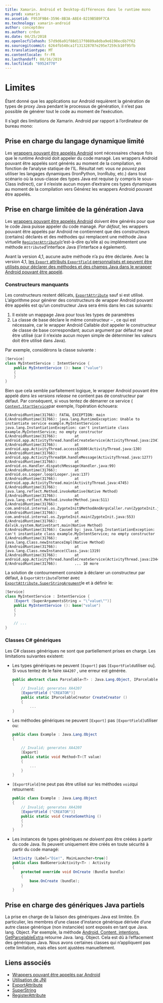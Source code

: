 ```yaml
---
title: Xamarin. Android et Desktop-différences dans le runtime mono
ms.prod: xamarin
ms.assetid: F953F9B4-3596-8B3A-A8E4-8219B5B9F7CA
ms.technology: xamarin-android
author: conceptdev
ms.author: crdun
ms.date: 04/25/2018
ms.openlocfilehash: 57d9d6a91f88d117f0889a8dba9e6198ec6b7f62
ms.sourcegitcommit: 6264fb540ca1f131328707e295e7259cb10f95fb
ms.translationtype: MT
ms.contentlocale: fr-FR
ms.lasthandoff: 08/16/2019
ms.locfileid: "69524770"
---
```

# <a name="limitations"></a>Limites

Étant donné que les applications sur Android requièrent la génération de types de proxy Java pendant le processus de génération, il n’est pas possible de générer tout le code au moment de l’exécution.

Il s’agit des limitations de Xamarin. Android par rapport à l’ordinateur de bureau mono:

## <a name="limited-dynamic-language-support"></a>Prise en charge du langage dynamique limité

 Les [wrappers pouvant être appelés Android](~/android/platform/java-integration/android-callable-wrappers.md) sont nécessaires chaque fois que le runtime Android doit appeler du code managé. Les wrappers Android pouvant être appelés sont générés au moment de la compilation, en fonction de l’analyse statique de l’IL. Résultat net: vous *ne pouvez pas* utiliser les langages dynamiques (IronPython, IronRuby, etc.) dans tout scénario où la sous-classe des types Java est requise (y compris le sous-Class indirect), car il n’existe aucun moyen d’extraire ces types dynamiques au moment de la compilation vers Générez les wrappers Android pouvant être appelés.

## <a name="limited-java-generation-support"></a>Prise en charge limitée de la génération Java

Les [wrappers pouvant être appelés Android](~/android/platform/java-integration/android-callable-wrappers.md) doivent être générés pour que le code Java puisse appeler du code managé. *Par défaut*, les wrappers pouvant être appelés par Android ne contiennent que des constructeurs (certains) déclarés et des méthodes qui remplacent une méthode Java virtuelle [`RegisterAttribute`](xref:Android.Runtime.RegisterAttribute)(c’est-à-dire qu’elle a) ou implémentent une méthode `Attribute`d’interface Java (l’interface a également).
  
Avant la version 4,1, aucune autre méthode n’a pu être déclarée. Avec la version 4,1, [les `Export` attributs `ExportField` personnalisés et peuvent être utilisés pour déclarer des méthodes et des champs Java dans le wrapper Android pouvant être appelé](~/android/platform/java-integration/working-with-jni.md).

### <a name="missing-constructors"></a>Constructeurs manquants

Les constructeurs restent délicats, [`ExportAttribute`](xref:Java.Interop.ExportAttribute) sauf si est utilisé. L’algorithme pour générer des constructeurs de wrapper Android pouvant être appelés est qu’un constructeur Java sera émis dans les cas suivants:

1. Il existe un mappage Java pour tous les types de paramètres
2. La classe de base déclare le même constructeur &ndash; , ce qui est nécessaire, car le wrapper Android Callable *doit* appeler le constructeur de classe de base correspondant; aucun argument par défaut ne peut être utilisé (car il n’existe aucun moyen simple de déterminer les valeurs doit être utilisé dans Java).

Par exemple, considérons la classe suivante :

```csharp
[Service]
class MyIntentService : IntentService {
    public MyIntentService (): base ("value")
    {
    }
}
```

Bien que cela semble parfaitement logique, le wrapper Android pouvant être appelé *dans les versions release* ne contient pas de constructeur par défaut. Par conséquent, si vous tentez de démarrer ce service ( [`Context.StartService`](xref:Android.Content.Context.StartService*)par exemple, l’opération échouera:

```shell
E/AndroidRuntime(31766): FATAL EXCEPTION: main
E/AndroidRuntime(31766): java.lang.RuntimeException: Unable to instantiate service example.MyIntentService: java.lang.InstantiationException: can't instantiate class example.MyIntentService; no empty constructor
E/AndroidRuntime(31766):        at android.app.ActivityThread.handleCreateService(ActivityThread.java:2347)
E/AndroidRuntime(31766):        at android.app.ActivityThread.access$1600(ActivityThread.java:130)
E/AndroidRuntime(31766):        at android.app.ActivityThread$H.handleMessage(ActivityThread.java:1277)
E/AndroidRuntime(31766):        at android.os.Handler.dispatchMessage(Handler.java:99)
E/AndroidRuntime(31766):        at android.os.Looper.loop(Looper.java:137)
E/AndroidRuntime(31766):        at android.app.ActivityThread.main(ActivityThread.java:4745)
E/AndroidRuntime(31766):        at java.lang.reflect.Method.invokeNative(Native Method)
E/AndroidRuntime(31766):        at java.lang.reflect.Method.invoke(Method.java:511)
E/AndroidRuntime(31766):        at com.android.internal.os.ZygoteInit$MethodAndArgsCaller.run(ZygoteInit.java:786)
E/AndroidRuntime(31766):        at com.android.internal.os.ZygoteInit.main(ZygoteInit.java:553)
E/AndroidRuntime(31766):        at dalvik.system.NativeStart.main(Native Method)
E/AndroidRuntime(31766): Caused by: java.lang.InstantiationException: can't instantiate class example.MyIntentService; no empty constructor
E/AndroidRuntime(31766):        at java.lang.Class.newInstanceImpl(Native Method)
E/AndroidRuntime(31766):        at java.lang.Class.newInstance(Class.java:1319)
E/AndroidRuntime(31766):        at android.app.ActivityThread.handleCreateService(ActivityThread.java:2344)
E/AndroidRuntime(31766):        ... 10 more
```

La solution de contournement consiste à déclarer un constructeur par défaut, à `ExportAttribute`l’orner avec [`ExportAttribute.SuperStringArgument`](xref:Java.Interop.ExportAttribute.SuperArgumentsString)le et à définir le: 

```csharp
[Service]
class MyIntentService : IntentService {
    [Export (SuperArgumentsString = "\"value\"")]
    public MyIntentService (): base("value")
    {
    }

    // ...
}
```


### <a name="generic-c-classes"></a>Classes C# génériques

Les C# classes génériques ne sont que partiellement prises en charge. Les limitations suivantes existent:


- Les types génériques ne peuvent `[Export]` pas `[ExportField`utiliser ou]. Si vous tentez de le faire `XA4207` , une erreur est générée.

    ```csharp
    public abstract class Parcelable<T> : Java.Lang.Object, IParcelable
    {
        // Invalid; generates XA4207
        [ExportField ("CREATOR")]
        public static IParcelableCreator CreateCreator ()
        {
            ...
    }
    ```

- Les méthodes génériques ne peuvent `[Export]` pas `[ExportField]`utiliser ou:

    ```csharp
    public class Example : Java.Lang.Object
    {
        
        // Invalid; generates XA4207
        [Export]
        public static void Method<T>(T value)
        {
            ...
        }
    }
    ```

- `[ExportField]`ne peut pas être utilisé sur les méthodes `void`qui retournent:

    ```csharp
    public class Example : Java.Lang.Object
    {
        // Invalid; generates XA4208
        [ExportField ("CREATOR")]
        public static void CreateSomething ()
        {
        }
    }
    ```

- Les instances de types génériques _ne doivent pas_ être créées à partir du code Java.
    Ils peuvent uniquement être créés en toute sécurité à partir du code managé:

    ```csharp
    [Activity (Label="Die!", MainLauncher=true)]
    public class BadGenericActivity<T> : Activity
    {
        protected override void OnCreate (Bundle bundle)
        {
            base.OnCreate (bundle);
        }
    }
    ```

## <a name="partial-java-generics-support"></a>Prise en charge des génériques Java partiels

La prise en charge de la liaison des génériques Java est limitée. En particulier, les membres d’une classe d’instance générique dérivée d’une autre classe générique (non instanciée) sont exposés en tant que Java. lang. Object. Par exemple, la méthode [Android. Content. intentions. GetParcelableExtra](xref:Android.Content.Intent.GetParcelableExtra*) retourne Java. lang. Object. Cela est dû à l’effacement des génériques Java.
Nous avons certaines classes qui n’appliquent pas cette limitation, mais elles sont ajustées manuellement.

## <a name="related-links"></a>Liens associés

- [Wrappers pouvant être appelés par Android](~/android/platform/java-integration/android-callable-wrappers.md)
- [Utilisation de JNI](~/android/platform/java-integration/working-with-jni.md)
- [ExportAttribute](xref:Java.Interop.ExportAttribute)
- [SuperString](xref:Java.Interop.ExportAttribute.SuperArgumentsString)
- [RegisterAttribute](xref:Android.Runtime.RegisterAttribute)
